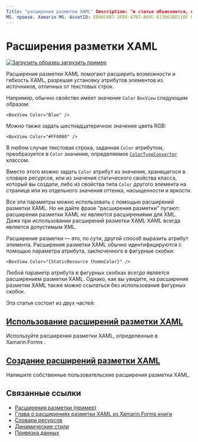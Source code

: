 ```yaml
---
Title: "расширения разметки XAML" Description: "в статье объясняется, как использовать Xamarin.Forms расширения разметки XAML для расширения возможностей и гибкости XAML, разрешая устанавливать атрибуты элементов из источников, отличных от текстовых строк."
MS. произв. Xamarin MS. AssetID: EB06C8B7-3FD5-47B7-A09C-A13063BD110F MS. Technology: Xamarin-Forms author: давидбритч MS. author: дабритч МС. Дата: 01/05/2018 No-Loc: [ Xamarin.Forms , Xamarin.Essentials ]
---
```


# <a name="xaml-markup-extensions"></a>Расширения разметки XAML

[![Загрузить образец](~/media/shared/download.png) загрузить пример](https://docs.microsoft.com/samples/xamarin/xamarin-forms-samples/xaml-markupextensions)

Расширения разметки XAML помогают расширить возможности и гибкость XAML, разрешая установку атрибутов элементов из источников, отличных от текстовых строк.

Например, обычно свойство имеет значение `Color` `BoxView` следующим образом:

```xaml
<BoxView Color="Blue" />
```

Можно также задать шестнадцатеричное значение цвета RGB:

```xaml
<BoxView Color="#FF0080" />
```

В любом случае текстовая строка, заданная `Color` атрибутом, преобразуется в `Color` значение, определяемое [`ColorTypeConverter`](xref:Xamarin.Forms.ColorTypeConverter) классом.

Вместо этого можно задать `Color` атрибут из значения, хранящегося в словаре ресурсов, или из значения статического свойства класса, который вы создали, либо из свойства типа `Color` другого элемента на странице или из отдельного значения оттенка, насыщенности и яркости.

Все эти параметры можно использовать с помощью расширений разметки XAML. Но не дайте фразе "расширения разметки" пугают: расширения разметки XAML *не* являются расширениями для XML. Даже при использовании расширений разметки XAML XAML всегда является допустимым XML.

Расширение разметки — это, по сути, другой способ выразить атрибут элемента. Расширения разметки XAML обычно идентифицируются с помощью параметра атрибута, заключенного в фигурные скобки:

```xaml
<BoxView Color="{StaticResource themeColor}" />
```

Любой параметр атрибута в фигурных скобках *всегда* является расширением разметки XAML. Однако, как вы увидите, на расширения разметки XAML также можно ссылаться без использования фигурных скобок.

Эта статья состоит из двух частей:

## <a name="consuming-xaml-markup-extensions"></a>[Использование расширений разметки XAML](consuming.md)  

Используйте расширения разметки XAML, определенные в Xamarin.Forms .

## <a name="creating-xaml-markup-extensions"></a>[Создание расширений разметки XAML](creating.md)

Напишите собственные пользовательские расширения разметки XAML.

## <a name="related-links"></a>Связанные ссылки

- [Расширения разметки (пример)](https://docs.microsoft.com/samples/xamarin/xamarin-forms-samples/xaml-markupextensions)
- [Глава о расширениях разметки XAML из Xamarin.Forms книги](~/xamarin-forms/creating-mobile-apps-xamarin-forms/summaries/chapter10.md)
- [Словари ресурсов](~/xamarin-forms/xaml/resource-dictionaries.md)
- [Динамические стили](~/xamarin-forms/user-interface/styles/dynamic.md)
- [Привязка данных](~/xamarin-forms/app-fundamentals/data-binding/index.md)
